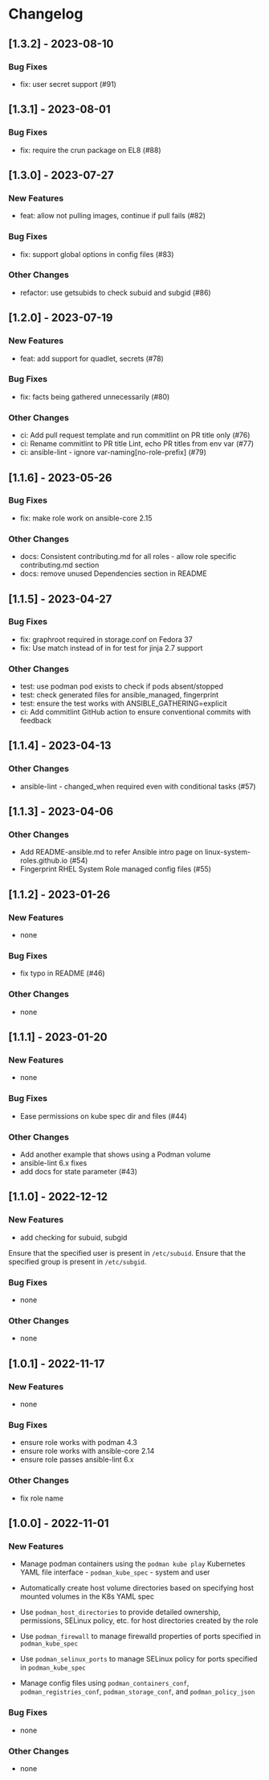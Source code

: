 Changelog
=========

[1.3.2] - 2023-08-10
--------------------

### Bug Fixes

- fix: user secret support (#91)

[1.3.1] - 2023-08-01
--------------------

### Bug Fixes

- fix: require the crun package on EL8 (#88)

[1.3.0] - 2023-07-27
--------------------

### New Features

- feat: allow not pulling images, continue if pull fails (#82)

### Bug Fixes

- fix: support global options in config files (#83)

### Other Changes

- refactor: use getsubids to check subuid and subgid (#86)

[1.2.0] - 2023-07-19
--------------------

### New Features

- feat: add support for quadlet, secrets (#78)

### Bug Fixes

- fix: facts being gathered unnecessarily (#80)

### Other Changes

- ci: Add pull request template and run commitlint on PR title only (#76)
- ci: Rename commitlint to PR title Lint, echo PR titles from env var (#77)
- ci: ansible-lint - ignore var-naming[no-role-prefix] (#79)

[1.1.6] - 2023-05-26
--------------------

### Bug Fixes

- fix: make role work on ansible-core 2.15

### Other Changes

- docs: Consistent contributing.md for all roles - allow role specific contributing.md section
- docs: remove unused Dependencies section in README

[1.1.5] - 2023-04-27
--------------------

### Bug Fixes

- fix: graphroot required in storage.conf on Fedora 37
- fix: Use match instead of in for test for jinja 2.7 support

### Other Changes

- test: use podman pod exists to check if pods absent/stopped
- test: check generated files for ansible_managed, fingerprint
- test: ensure the test works with ANSIBLE_GATHERING=explicit
- ci: Add commitlint GitHub action to ensure conventional commits with feedback

[1.1.4] - 2023-04-13
--------------------

### Other Changes

- ansible-lint - changed_when required even with conditional tasks (#57)

[1.1.3] - 2023-04-06
--------------------

### Other Changes

- Add README-ansible.md to refer Ansible intro page on linux-system-roles.github.io (#54)
- Fingerprint RHEL System Role managed config files (#55)

[1.1.2] - 2023-01-26
--------------------

### New Features

- none

### Bug Fixes

- fix typo in README (#46)

### Other Changes

- none

[1.1.1] - 2023-01-20
--------------------

### New Features

- none

### Bug Fixes

- Ease permissions on kube spec dir and files (#44)

### Other Changes

- Add another example that shows using a Podman volume
- ansible-lint 6.x fixes
- add docs for state parameter (#43)

[1.1.0] - 2022-12-12
--------------------

### New Features


- add checking for subuid, subgid

Ensure that the specified user is present in `/etc/subuid`.
Ensure that the specified group is present in `/etc/subgid`.

### Bug Fixes

- none

### Other Changes

- none

[1.0.1] - 2022-11-17
--------------------

### New Features

- none

### Bug Fixes

- ensure role works with podman 4.3
- ensure role works with ansible-core 2.14
- ensure role passes ansible-lint 6.x

### Other Changes

- fix role name

[1.0.0] - 2022-11-01
--------------------

### New Features

- Manage podman containers using the `podman kube play` Kubernetes YAML
  file interface - `podman_kube_spec` - system and user

- Automatically create host volume directories based on specifying host
  mounted volumes in the K8s YAML spec

- Use `podman_host_directories` to provide detailed ownership, permissions,
  SELinux policy, etc. for host directories created by the role

- Use `podman_firewall` to manage firewalld properties of ports specified
  in `podman_kube_spec`

- Use `podman_selinux_ports` to manage SELinux policy for ports specified
  in `podman_kube_spec`

- Manage config files using `podman_containers_conf`, `podman_registries_conf`,
  `podman_storage_conf`, and `podman_policy_json`

### Bug Fixes

- none

### Other Changes

- none
